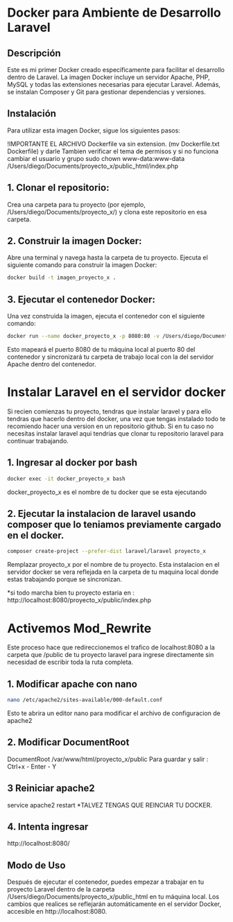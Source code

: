 # Docker para Ambiente de Desarrollo Laravel
## Descripción
Este es mi primer Docker creado específicamente para facilitar el desarrollo dentro de Laravel. La imagen Docker incluye un servidor Apache, PHP, MySQL y todas las extensiones necesarias para ejecutar Laravel. Además, se instalan Composer y Git para gestionar dependencias y versiones.

## Instalación
Para utilizar esta imagen Docker, sigue los siguientes pasos:

!IMPORTANTE EL ARCHIVO Dockerfile va sin extension. (mv Dockerfile.txt Dockerfile) y darle
Tambien verificar el tema de permisos y si no funciona cambiar el usuario y grupo
sudo chown www-data:www-data /Users/diego/Documents/proyecto_x/public_html/index.php


## 1. Clonar el repositorio:
Crea una carpeta para tu proyecto (por ejemplo, /Users/diego/Documents/proyecto_x/) y clona este repositorio en esa carpeta.

## 2. Construir la imagen Docker:
Abre una terminal y navega hasta la carpeta de tu proyecto. Ejecuta el siguiente comando para construir la imagen Docker:

```bash
docker build -t imagen_proyecto_x .
```

## 3. Ejecutar el contenedor Docker:
Una vez construida la imagen, ejecuta el contenedor con el siguiente comando:

```bash
docker run --name docker_proyecto_x -p 8080:80 -v /Users/diego/Documents/proyecto_x/public_html:/var/www/html imagen_proyecto_x
```
Esto mapeará el puerto 8080 de tu máquina local al puerto 80 del contenedor y sincronizará tu carpeta de trabajo local con la del servidor Apache dentro del contenedor.



# Instalar Laravel en el servidor docker
Si recien comienzas tu proyecto, tendras que instalar laravel y para ello tendras que hacerlo dentro del docker, una vez que tengas instalado todo te recomiendo hacer una version en un repositorio github. Si en tu caso no necesitas instalar laravel aqui tendrias que clonar tu repositorio laravel para continuar trabajando.

## 1. Ingresar al docker por bash
```bash
docker exec -it docker_proyecto_x bash
```
docker_proyecto_x es el nombre de tu docker que se esta ejecutando

## 2. Ejecutar la instalacion de laravel usando composer que lo teniamos previamente cargado en el docker.
```bash
composer create-project --prefer-dist laravel/laravel proyecto_x
```
Remplazar proyecto_x por el nombre de tu proyecto.
Esta instalacion en el servidor docker se vera reflejada en la carpeta de tu maquina local donde estas trabajando porque se sincronizan.

*si todo marcha bien tu proyecto estaria en : http://localhost:8080/proyecto_x/public/index.php



# Activemos Mod_Rewrite
Este proceso hace que redireccionemos el trafico de localhost:8080 a la carpeta que /public de tu proyecto laravel para ingrese directamente sin necesidad de escribir toda la ruta completa.

## 1. Modificar apache con nano
```bash
nano /etc/apache2/sites-available/000-default.conf
```
Esto te abrira un editor nano para modificar el archivo de configuracion de apache2

## 2. Modificar DocumentRoot
DocumentRoot /var/www/html/proyecto_x/public
Para guardar y salir : Ctrl+x - Enter - Y

## 3 Reiniciar apache2
service apache2 restart
*TALVEZ TENGAS QUE REINCIAR TU DOCKER.

## 4. Intenta ingresar
http://localhost:8080/

## Modo de Uso
Después de ejecutar el contenedor, puedes empezar a trabajar en tu proyecto Laravel dentro de la carpeta /Users/diego/Documents/proyecto_x/public_html en tu máquina local. Los cambios que realices se reflejarán automáticamente en el servidor Docker, accesible en http://localhost:8080. 


